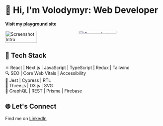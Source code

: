 # 👋 Hi, I'm Volodymyr: Web Developer

**Visit my [playground site](https://volodymyrstreltsov.github.io)**

<div style="display: flex; justify-content: space-between; position: relative;">
  <img src="https://github.com/user-attachments/assets/332d6e3a-ae71-4ad6-80f6-82aadc5603ac" alt="Screenshot Intro" style="width: 45%;">
  <img src="https://github.com/user-attachments/assets/787ebe9e-11a0-4ba8-bf88-81d77dcf631d" alt="Screenshot Cosmos" style="width: 49%; position: absolute; top: 0; right: 20px;">
</div>

## 🔧 Tech Stack
⚛️ React | Next.js | JavaScript | TypeScript | Redux | Tailwind \
🔍 SEO | Core Web Vitals | Accessibility \
🧪 Jest | Cypress | RTL \
🎨 Three.js | D3.js | SVG \
🔄 GraphQL | REST | Prisma | Firebase 

## 🌐 Let's Connect
Find me on [LinkedIn](https://www.linkedin.com/in/streltsov-vladimir/)
